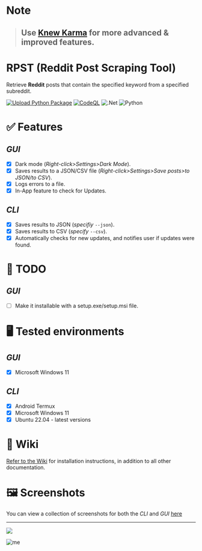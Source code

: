 # Note
> ## Use [Knew Karma](https://github.com/bellingcat/knewkarma) for more advanced & improved features.

# RPST (Reddit Post Scraping Tool)
Retrieve **Reddit** posts that contain the specified keyword from a specified subreddit.

[![Upload Python Package](https://github.com/bellingcat/reddit-post-scraping-tool/actions/workflows/python-publish.yml/badge.svg)](https://github.com/rly0nheart/reddit-post-scraping-tool/actions/workflows/python-publish.yml) [![CodeQL](https://github.com/bellingcat/reddit-post-scraping-tool/actions/workflows/codeql.yml/badge.svg)](https://github.com/rly0nheart/reddit-post-scraping-tool/actions/workflows/codeql.yml) ![.Net](https://img.shields.io/badge/.NET-5C2D91?style=flat&logo=.net&logoColor=white) ![Python](https://img.shields.io/badge/python-3670A0?style=flat&logo=python&logoColor=ffdd54)

# ✅ Features
## *GUI*
- [x] Dark mode (*Right-click>Settings>Dark Mode*).
- [x] Saves results to a JSON/CSV file (*Right-click>Settings>Save posts>to JSON/to CSV*).
- [x] Logs errors to a file.
- [x] In-App feature to check for Updates.

## *CLI*
- [x] Saves results to JSON (*specifiy* `--json`).
- [x] Saves results to CSV (*specify* `--csv`).
- [x] Automatically checks for new updates, and notifies user if updates were found.

# 📃 TODO
## *GUI*
- [ ] Make it installable with a setup.exe/setup.msi file.

# 🖥️ Tested environments
## *GUI*
- [x] Microsoft Windows 11

## *CLI*
- [x] Android Termux
- [x] Microsoft Windows 11
- [x] Ubuntu 22.04 - latest versions

# 📖 Wiki
[Refer to the Wiki](https://github.com/bellingcat/reddit-post-scraping-tool/wiki) for installation instructions, in addition to all other documentation.

# 🖼️ Screenshots
You can view a collection of screenshots for both the *CLI* and *GUI* [here](https://github.com/bellingcat/reddit-post-scraping-tool/tree/master/images)
***
<a href="https://www.buymeacoffee.com/_rly0nheart"><img src="https://img.buymeacoffee.com/button-api/?text=Buy me a coffee&emoji=&slug=_rly0nheart&button_colour=40DCA5&font_colour=ffffff&font_family=Comic&outline_colour=000000&coffee_colour=FFDD00" /></a>

![me](https://github.com/bellingcat/reddit-post-scraping-tool/assets/74001397/21e0bb33-7a84-45d6-92ba-00e40891ba31)
